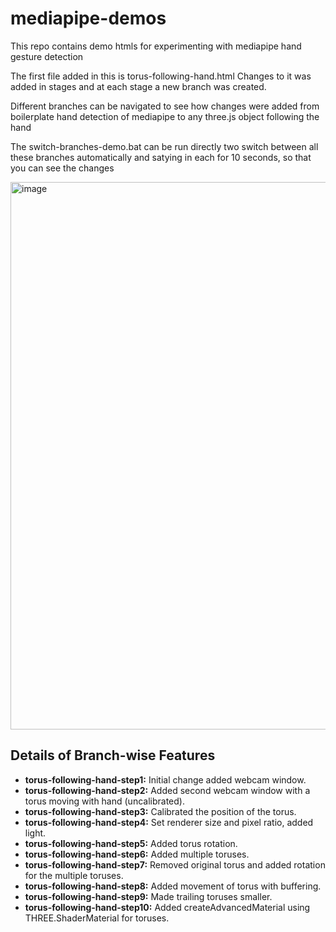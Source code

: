 # mediapipe-demos
This repo contains demo htmls for experimenting with mediapipe hand gesture detection

The first file added in this is torus-following-hand.html
Changes to it was added in stages and at each stage a new branch was created. 

Different branches can be navigated to see how changes were added from boilerplate hand detection of mediapipe to any three.js object following the hand

The switch-branches-demo.bat can be run directly two switch between all these branches automatically and satying in each for 10 seconds, so that you can see the changes

<img width="1691" height="876" alt="image" src="https://github.com/user-attachments/assets/1b166be1-628f-47a1-9899-99b917b0edf9" />

## Details of Branch-wise Features

- **torus-following-hand-step1:** Initial change added webcam window.
- **torus-following-hand-step2:** Added second webcam window with a torus moving with hand (uncalibrated).
- **torus-following-hand-step3:** Calibrated the position of the torus.
- **torus-following-hand-step4:** Set renderer size and pixel ratio, added light.
- **torus-following-hand-step5:** Added torus rotation.
- **torus-following-hand-step6:** Added multiple toruses.
- **torus-following-hand-step7:** Removed original torus and added rotation for the multiple toruses.
- **torus-following-hand-step8:** Added movement of torus with buffering.
- **torus-following-hand-step9:** Made trailing toruses smaller.
- **torus-following-hand-step10:** Added createAdvancedMaterial using THREE.ShaderMaterial for toruses.
